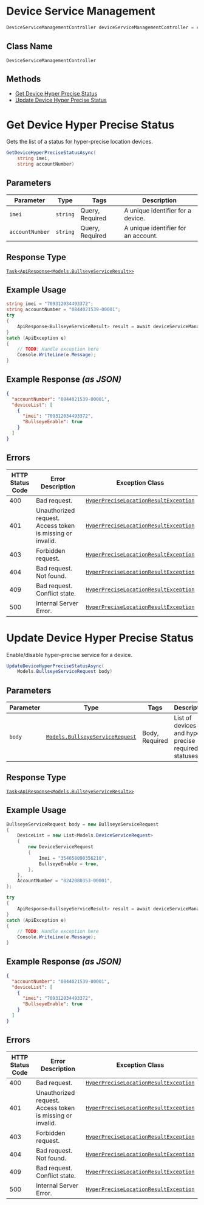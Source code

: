 # Device Service Management

```csharp
DeviceServiceManagementController deviceServiceManagementController = client.DeviceServiceManagementController;
```

## Class Name

`DeviceServiceManagementController`

## Methods

* [Get Device Hyper Precise Status](../../doc/controllers/device-service-management.md#get-device-hyper-precise-status)
* [Update Device Hyper Precise Status](../../doc/controllers/device-service-management.md#update-device-hyper-precise-status)


# Get Device Hyper Precise Status

Gets the list of a status for hyper-precise location devices.

```csharp
GetDeviceHyperPreciseStatusAsync(
    string imei,
    string accountNumber)
```

## Parameters

| Parameter | Type | Tags | Description |
|  --- | --- | --- | --- |
| `imei` | `string` | Query, Required | A unique identifier for a device. |
| `accountNumber` | `string` | Query, Required | A unique identifier for an account. |

## Response Type

[`Task<ApiResponse<Models.BullseyeServiceResult>>`](../../doc/models/bullseye-service-result.md)

## Example Usage

```csharp
string imei = "709312034493372";
string accountNumber = "0844021539-00001";
try
{
    ApiResponse<BullseyeServiceResult> result = await deviceServiceManagementController.GetDeviceHyperPreciseStatusAsync(imei, accountNumber);
}
catch (ApiException e)
{
    // TODO: Handle exception here
    Console.WriteLine(e.Message);
}
```

## Example Response *(as JSON)*

```json
{
  "accountNumber": "0844021539-00001",
  "deviceList": [
    {
      "imei": "709312034493372",
      "BullseyeEnable": true
    }
  ]
}
```

## Errors

| HTTP Status Code | Error Description | Exception Class |
|  --- | --- | --- |
| 400 | Bad request. | [`HyperPreciseLocationResultException`](../../doc/models/hyper-precise-location-result-exception.md) |
| 401 | Unauthorized request. Access token is missing or invalid. | [`HyperPreciseLocationResultException`](../../doc/models/hyper-precise-location-result-exception.md) |
| 403 | Forbidden request. | [`HyperPreciseLocationResultException`](../../doc/models/hyper-precise-location-result-exception.md) |
| 404 | Bad request. Not found. | [`HyperPreciseLocationResultException`](../../doc/models/hyper-precise-location-result-exception.md) |
| 409 | Bad request. Conflict state. | [`HyperPreciseLocationResultException`](../../doc/models/hyper-precise-location-result-exception.md) |
| 500 | Internal Server Error. | [`HyperPreciseLocationResultException`](../../doc/models/hyper-precise-location-result-exception.md) |


# Update Device Hyper Precise Status

Enable/disable hyper-precise service for a device.

```csharp
UpdateDeviceHyperPreciseStatusAsync(
    Models.BullseyeServiceRequest body)
```

## Parameters

| Parameter | Type | Tags | Description |
|  --- | --- | --- | --- |
| `body` | [`Models.BullseyeServiceRequest`](../../doc/models/bullseye-service-request.md) | Body, Required | List of devices and hyper-precise required statuses. |

## Response Type

[`Task<ApiResponse<Models.BullseyeServiceResult>>`](../../doc/models/bullseye-service-result.md)

## Example Usage

```csharp
BullseyeServiceRequest body = new BullseyeServiceRequest
{
    DeviceList = new List<Models.DeviceServiceRequest>
    {
        new DeviceServiceRequest
        {
            Imei = "354658090356210",
            BullseyeEnable = true,
        },
    },
    AccountNumber = "0242080353-00001",
};

try
{
    ApiResponse<BullseyeServiceResult> result = await deviceServiceManagementController.UpdateDeviceHyperPreciseStatusAsync(body);
}
catch (ApiException e)
{
    // TODO: Handle exception here
    Console.WriteLine(e.Message);
}
```

## Example Response *(as JSON)*

```json
{
  "accountNumber": "0844021539-00001",
  "deviceList": [
    {
      "imei": "709312034493372",
      "BullseyeEnable": true
    }
  ]
}
```

## Errors

| HTTP Status Code | Error Description | Exception Class |
|  --- | --- | --- |
| 400 | Bad request. | [`HyperPreciseLocationResultException`](../../doc/models/hyper-precise-location-result-exception.md) |
| 401 | Unauthorized request. Access token is missing or invalid. | [`HyperPreciseLocationResultException`](../../doc/models/hyper-precise-location-result-exception.md) |
| 403 | Forbidden request. | [`HyperPreciseLocationResultException`](../../doc/models/hyper-precise-location-result-exception.md) |
| 404 | Bad request. Not found. | [`HyperPreciseLocationResultException`](../../doc/models/hyper-precise-location-result-exception.md) |
| 409 | Bad request. Conflict state. | [`HyperPreciseLocationResultException`](../../doc/models/hyper-precise-location-result-exception.md) |
| 500 | Internal Server Error. | [`HyperPreciseLocationResultException`](../../doc/models/hyper-precise-location-result-exception.md) |

